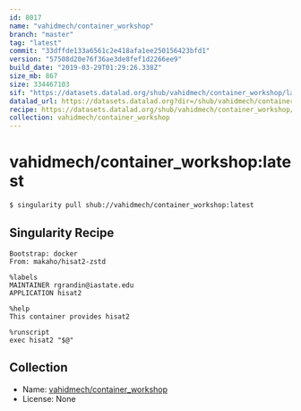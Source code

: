 ```yaml
---
id: 8017
name: "vahidmech/container_workshop"
branch: "master"
tag: "latest"
commit: "33dffde133a6561c2e418afa1ee250156423bfd1"
version: "57508d20e76f36ae3de8fef1d2266ee9"
build_date: "2019-03-29T01:29:26.338Z"
size_mb: 867
size: 334467103
sif: "https://datasets.datalad.org/shub/vahidmech/container_workshop/latest/2019-03-29-33dffde1-57508d20/57508d20e76f36ae3de8fef1d2266ee9.simg"
datalad_url: https://datasets.datalad.org?dir=/shub/vahidmech/container_workshop/latest/2019-03-29-33dffde1-57508d20/
recipe: https://datasets.datalad.org/shub/vahidmech/container_workshop/latest/2019-03-29-33dffde1-57508d20/Singularity
collection: vahidmech/container_workshop
---
```


# vahidmech/container_workshop:latest

```bash
$ singularity pull shub://vahidmech/container_workshop:latest
```

## Singularity Recipe

```singularity
Bootstrap: docker
From: makaho/hisat2-zstd

%labels
MAINTAINER rgrandin@iastate.edu
APPLICATION hisat2

%help
This container provides hisat2

%runscript
exec hisat2 "$@"
```

## Collection

 - Name: [vahidmech/container_workshop](https://github.com/vahidmech/container_workshop)
 - License: None

